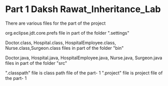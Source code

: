 # Part 1 Daksh Rawat_Inheritance_Lab
There are various files for the part of the project 

org.eclipse.jdt.core.prefs file in part of the folder ".settings"

Doctor.class, Hospital.class, HospitalEmployee.class, Nurse.class,Surgeon.class files in part of the folder "bin"

Doctor.java, Hospital.java, HospitalEmployee.java, Nurse.java, Surgeon.java files in part of the folder "src"

".classpath" file is class path file of the part- 1
".project" file is project file of the part- 1

